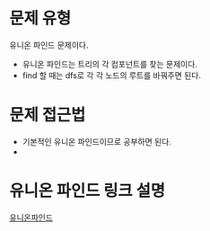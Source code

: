 # 문제 유형
유니온 파인드 문제이다.
* 유니온 파인드는 트리의 각 컴포넌트를 찾는 문제이다.
* find 할 때는 dfs로 각 각 노드의 루트를 바꿔주면 된다.

# 문제 접근법
* 기본적인 유니온 파인드이므로 공부하면 된다.
* 
# 유니온 파인드 링크 설명
[유니온파인드](https://ssungkang.tistory.com/entry/Algorithm-%EC%9C%A0%EB%8B%88%EC%98%A8-%ED%8C%8C%EC%9D%B8%EB%93%9CUnion-Find)
